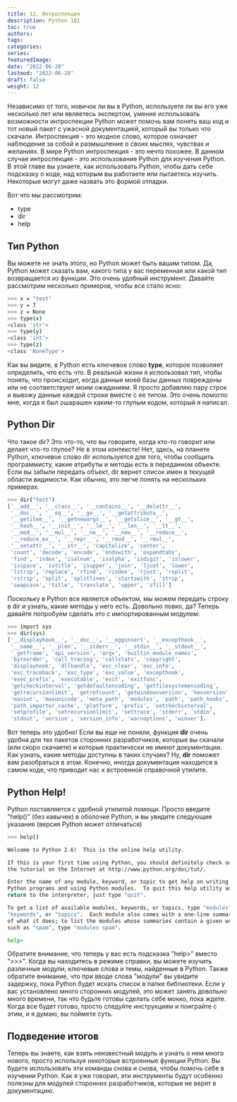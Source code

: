 ```yaml
---
title: 12. Интроспекция
description: Python 101
toc: true
authors:
tags:
categories:
series:
featuredImage:
date: "2022-06-28"
lastmod: "2022-06-28"
draft: false
weight: 12
---
```


Независимо от того, новичок ли вы в Python, используете ли вы его уже несколько лет или являетесь экспертом, умение использовать возможности интроспекции Python может помочь вам понять ваш код и тот новый пакет с ужасной документацией, который вы только что скачали. Интроспекция - это модное слово, которое означает наблюдение за собой и размышление о своих мыслях, чувствах и желаниях. В мире Python интроспекция - это нечто похожее. В данном случае интроспекция - это использование Python для изучения Python. В этой главе вы узнаете, как использовать Python, чтобы дать себе подсказку о коде, над которым вы работаете или пытаетесь изучить. Некоторые могут даже назвать это формой отладки.

Вот что мы рассмотрим:

- type
- dir
- help

## Тип Python

Вы можете не знать этого, но Python может быть вашим типом. Да, Python может сказать вам, какого типа у вас переменная или какой тип возвращается из функции. Это очень удобный инструмент. Давайте рассмотрим несколько примеров, чтобы все стало ясно:

```sh
>>> x = "test"
>>> y = 7
>>> z = None
>>> type(x)
<class 'str'>
>>> type(y)
<class 'int'>
>>> type(z)
<class 'NoneType'>
```
Как вы видите, в Python есть ключевое слово **type**, которое позволяет определить, что есть что. В реальной жизни я использовал тип, чтобы понять, что происходит, когда данные моей базы данных повреждены или не соответствуют моим ожиданиям. Я просто добавляю пару строк и вывожу данные каждой строки вместе с ее типом. Это очень помогло мне, когда я был ошарашен каким-то глупым кодом, который я написал.

## Python Dir

Что такое dir? Это что-то, что вы говорите, когда кто-то говорит или делает что-то глупое? Не в этом контексте! Нет, здесь, на планете Python, ключевое слово dir используется для того, чтобы сообщить программисту, какие атрибуты и методы есть в переданном объекте. Если вы забыли передать объект, dir вернет список имен в текущей области видимости. Как обычно, это легче понять на нескольких примерах.

```sh
>>> dir("test")
['__add__', '__class__', '__contains__', '__delattr__',
 '__doc__', '__eq__', '__ge__', '__getattribute__',
 '__getitem__', '__getnewargs__', '__getslice__', '__gt__',
 '__hash__', '__init__', '__le__', '__len__', '__lt__',
 '__mod__', '__mul__', '__ne__', '__new__', '__reduce__',
 '__reduce_ex__', '__repr__', '__rmod__', '__rmul__',
 '__setattr__', '__str__', 'capitalize', 'center',
 'count', 'decode', 'encode', 'endswith', 'expandtabs',
 'find', 'index', 'isalnum', 'isalpha', 'isdigit', 'islower',
 'isspace', 'istitle', 'isupper', 'join', 'ljust', 'lower',
 'lstrip', 'replace', 'rfind', 'rindex', 'rjust', 'rsplit',
 'rstrip', 'split', 'splitlines', 'startswith', 'strip',
 'swapcase', 'title', 'translate', 'upper', 'zfill']
```
Поскольку в Python все является объектом, мы можем передать строку в dir и узнать, какие методы у него есть. Довольно ловко, да? Теперь давайте попробуем сделать это с импортированным модулем:

```sh
>>> import sys
>>> dir(sys)
['__displayhook__', '__doc__', '__egginsert', '__excepthook__',
 '__name__', '__plen', '__stderr__', '__stdin__', '__stdout__',
 '_getframe', 'api_version', 'argv', 'builtin_module_names',
 'byteorder', 'call_tracing', 'callstats', 'copyright',
 'displayhook', 'dllhandle', 'exc_clear', 'exc_info',
 'exc_traceback', 'exc_type', 'exc_value', 'excepthook',
 'exec_prefix', 'executable', 'exit', 'exitfunc',
 'getcheckinterval', 'getdefaultencoding', 'getfilesystemencoding',
 'getrecursionlimit', 'getrefcount', 'getwindowsversion', 'hexversion',
 'maxint', 'maxunicode', 'meta_path', 'modules', 'path', 'path_hooks',
 'path_importer_cache', 'platform', 'prefix', 'setcheckinterval',
 'setprofile', 'setrecursionlimit', 'settrace', 'stderr', 'stdin',
 'stdout', 'version', 'version_info', 'warnoptions', 'winver'].
```
Вот теперь это удобно! Если вы еще не поняли, функция **dir** очень удобна для тех пакетов сторонних разработчиков, которые вы скачали (или скоро скачаете) и которые практически не имеют документации. Как узнать, какие методы доступны в таких случаях? Ну, **dir** поможет вам разобраться в этом. Конечно, иногда документация находится в самом коде, что приводит нас к встроенной справочной утилите.

## Python Help!

Python поставляется с удобной утилитой помощи. Просто введите "help()" (без кавычек) в оболочке Python, и вы увидите следующие указания (версия Python может отличаться)

```sh
>>> help()

Welcome to Python 2.6!  This is the online help utility.

If this is your first time using Python, you should definitely check out
the tutorial on the Internet at http://www.python.org/doc/tut/.

Enter the name of any module, keyword, or topic to get help on writing
Python programs and using Python modules.  To quit this help utility and
return to the interpreter, just type "quit".

To get a list of available modules, keywords, or topics, type "modules",
"keywords", or "topics".  Each module also comes with a one-line summary
of what it does; to list the modules whose summaries contain a given word
such as "spam", type "modules spam".

help>
```

Обратите внимание, что теперь у вас есть подсказка "help>" вместо ">>>". Когда вы находитесь в режиме справки, вы можете изучить различные модули, ключевые слова и темы, найденные в Python. Также обратите внимание, что при вводе слова "модули" вы увидите задержку, пока Python будет искать список в папке библиотеки. Если у вас установлено много сторонних модулей, это может занять довольно много времени, так что будьте готовы сделать себе мокко, пока ждете. Когда все будет готово, просто следуйте инструкциям и поиграйте с этим, и я думаю, вы поймете суть.

## Подведение итогов

Теперь вы знаете, как взять неизвестный модуль и узнать о нем много нового, просто используя некоторые встроенные функции Python. Вы будете использовать эти команды снова и снова, чтобы помочь себе в изучении Python. Как я уже говорил, эти инструменты будут особенно полезны для модулей сторонних разработчиков, которые не верят в документацию.
